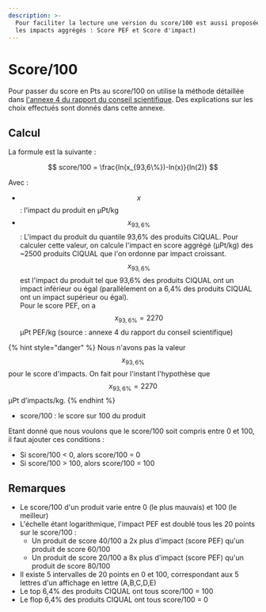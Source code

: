 ```yaml
---
description: >-
  Pour faciliter la lecture une version du score/100 est aussi proposée (pour
  les impacts aggrégés : Score PEF et Score d'impact)
---
```


# Score/100

Pour passer du score en Pts au score/100 on utilise la méthode détaillée dans [l'annexe 4 du rapport du conseil scientifique](https://s3.us-west-2.amazonaws.com/secure.notion-static.com/f88c4def-8b48-4e8e-818f-9d3b6e477aef/rapport\_final\_CS\_dec\_2021\_Annexe\_4.pdf?X-Amz-Algorithm=AWS4-HMAC-SHA256\&X-Amz-Content-Sha256=UNSIGNED-PAYLOAD\&X-Amz-Credential=AKIAT73L2G45EIPT3X45%2F20230111%2Fus-west-2%2Fs3%2Faws4\_request\&X-Amz-Date=20230111T134925Z\&X-Amz-Expires=86400\&X-Amz-Signature=0ff0f06cb5471e364aa5cf8f8fe0138f52916815b4cd11e762f658b2f5c39d0a\&X-Amz-SignedHeaders=host\&response-content-disposition=filename%3D%22rapport%2520final%2520CS%2520dec%25202021\_Annexe%25204.pdf%22\&x-id=GetObject). Des explications sur les choix effectués sont donnés dans cette annexe.

## Calcul

La formule est la suivante :

$$
score/100 = \frac{ln(x_{93,6\%})-ln(x)}{ln(2)}
$$

Avec :

* $$x$$: l'impact du produit en µPt/kg
* $$x_{93,6\%}$$: L'impact du produit du quantile 93,6% des produits CIQUAL. Pour calculer cette valeur, on calcule l'impact en score aggrégé (µPt/kg) des \~2500 produits CIQUAL que l'on ordonne par impact croissant. $$x_{93,6\%}$$est l'impact du produit tel que 93,6% des produits CIQUAL ont un impact inférieur ou égal (parallèlement on a 6,4% des produits CIQUAL ont un impact supérieur ou égal).\
  Pour le score PEF, on a $$x_{93,6\%} = 2270$$ µPt PEF/kg (source : annexe 4 du rapport du conseil scientifique)

{% hint style="danger" %}
Nous n'avons pas la valeur $$x_{93,6\%}$$pour le score d'impacts. On fait pour l'instant l'hypothèse que  $$x_{93,6\%} = 2270$$ µPt d'impacts/kg.
{% endhint %}

* score/100 : le score sur 100 du produit

Etant donné que nous voulons que le score/100 soit compris entre 0 et 100, il faut ajouter ces conditions :&#x20;

* Si score/100 < 0, alors score/100 = 0
* Si score/100 > 100, alors score/100 = 100

## Remarques

* Le score/100 d'un produit varie entre 0 (le plus mauvais) et 100 (le meilleur)
* L'échelle étant logarithmique, l'impact PEF est doublé tous les 20 points sur le score/100 :
  * Un produit de score 40/100 a 2x plus d'impact (score PEF) qu'un produit de score 60/100
  * Un produit de score 20/100 a 8x plus d'impact (score PEF) qu'un produit de score 80/100
* Il existe 5 intervalles de 20 points en 0 et 100, correspondant aux 5 lettres d'un affichage en lettre (A,B,C,D,E)
* Le top 6,4% des produits CIQUAL ont tous score/100 = 100
* Le flop 6,4% des produits CIQUAL ont tous score/100 = 0







